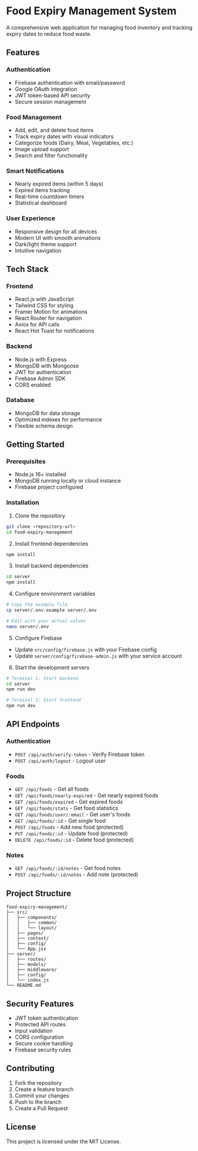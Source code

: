 # Food Expiry Management System

A comprehensive web application for managing food inventory and tracking expiry dates to reduce food waste.

## Features

### Authentication
- Firebase authentication with email/password
- Google OAuth integration
- JWT token-based API security
- Secure session management

### Food Management
- Add, edit, and delete food items
- Track expiry dates with visual indicators
- Categorize foods (Dairy, Meat, Vegetables, etc.)
- Image upload support
- Search and filter functionality

### Smart Notifications
- Nearly expired items (within 5 days)
- Expired items tracking
- Real-time countdown timers
- Statistical dashboard

### User Experience
- Responsive design for all devices
- Modern UI with smooth animations
- Dark/light theme support
- Intuitive navigation

## Tech Stack

### Frontend
- React.js with JavaScript
- Tailwind CSS for styling
- Framer Motion for animations
- React Router for navigation
- Axios for API calls
- React Hot Toast for notifications

### Backend
- Node.js with Express
- MongoDB with Mongoose
- JWT for authentication
- Firebase Admin SDK
- CORS enabled

### Database
- MongoDB for data storage
- Optimized indexes for performance
- Flexible schema design

## Getting Started

### Prerequisites
- Node.js 16+ installed
- MongoDB running locally or cloud instance
- Firebase project configured

### Installation

1. Clone the repository
```bash
git clone <repository-url>
cd food-expiry-management
```

2. Install frontend dependencies
```bash
npm install
```

3. Install backend dependencies
```bash
cd server
npm install
```

4. Configure environment variables
```bash
# Copy the example file
cp server/.env.example server/.env

# Edit with your actual values
nano server/.env
```

5. Configure Firebase
- Update `src/config/firebase.js` with your Firebase config
- Update `server/config/firebase-admin.js` with your service account

6. Start the development servers
```bash
# Terminal 1: Start backend
cd server
npm run dev

# Terminal 2: Start frontend
npm run dev
```

## API Endpoints

### Authentication
- `POST /api/auth/verify-token` - Verify Firebase token
- `POST /api/auth/logout` - Logout user

### Foods
- `GET /api/foods` - Get all foods
- `GET /api/foods/nearly-expired` - Get nearly expired foods
- `GET /api/foods/expired` - Get expired foods
- `GET /api/foods/stats` - Get food statistics
- `GET /api/foods/user/:email` - Get user's foods
- `GET /api/foods/:id` - Get single food
- `POST /api/foods` - Add new food (protected)
- `PUT /api/foods/:id` - Update food (protected)
- `DELETE /api/foods/:id` - Delete food (protected)

### Notes
- `GET /api/foods/:id/notes` - Get food notes
- `POST /api/foods/:id/notes` - Add note (protected)

## Project Structure

```
food-expiry-management/
├── src/
│   ├── components/
│   │   ├── common/
│   │   └── layout/
│   ├── pages/
│   ├── context/
│   ├── config/
│   └── App.jsx
├── server/
│   ├── routes/
│   ├── models/
│   ├── middleware/
│   ├── config/
│   └── index.js
└── README.md
```

## Security Features

- JWT token authentication
- Protected API routes
- Input validation
- CORS configuration
- Secure cookie handling
- Firebase security rules

## Contributing

1. Fork the repository
2. Create a feature branch
3. Commit your changes
4. Push to the branch
5. Create a Pull Request

## License

This project is licensed under the MIT License.